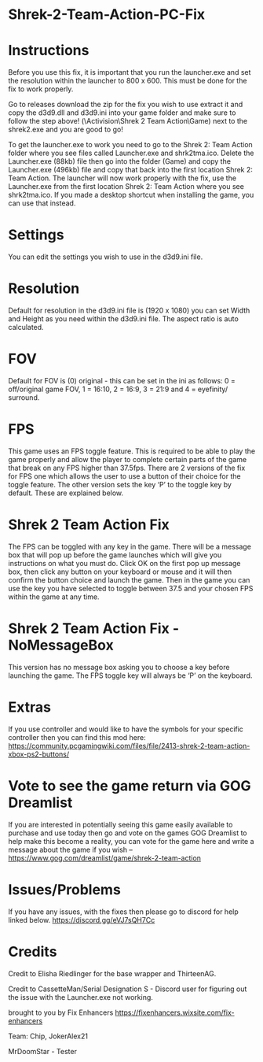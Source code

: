 # Shrek-2-Team-Action-PC-Fix

# Instructions
Before you use this fix, it is important that you run the launcher.exe and set the resolution within the launcher to 800 x 600. This must be done for the fix to work properly.

Go to releases download the zip for the fix you wish to use extract it and copy the d3d9.dll and d3d9.ini into your game folder and make sure to follow the step above! (\Activision\Shrek 2 Team Action\Game) next to the shrek2.exe and you are good to go!

To get the launcher.exe to work you need to go to the Shrek 2: Team Action folder where you see files called Launcher.exe and shrk2tma.ico. Delete the Launcher.exe (88kb) file then go into the folder (Game) and copy the Launcher.exe (496kb) file and copy that back into the first location Shrek 2: Team Action. The launcher will now work properly with the fix, use the Launcher.exe from the first location Shrek 2: Team Action where you see shrk2tma.ico. If you made a desktop shortcut when installing the game, you can use that instead.

# Settings
You can edit the settings you wish to use in the d3d9.ini file.

# Resolution
Default for resolution in the d3d9.ini file is (1920 x 1080) you can set Width and Height as you need within the d3d9.ini file. The aspect ratio is auto calculated.

# FOV
Default for FOV is (0) original - this can be set in the ini as follows: 0 = off/original game FOV, 1 = 16:10, 2 = 16:9, 3 = 21:9 and 4 = eyefinity/ surround.

# FPS
This game uses an FPS toggle feature. This is required to be able to play the game properly and allow the player to complete certain parts of the game that break on any FPS higher than 37.5fps. There are 2 versions of the fix for FPS one which allows the user to use a button of their choice for the toggle feature. The other version sets the key ‘P’ to the toggle key by default. These are explained below.
# Shrek 2 Team Action Fix
The FPS can be toggled with any key in the game. There will be a message box that will pop up before the game launches which will give you instructions on what you must do. Click OK on the first pop up message box, then click any button on your keyboard or mouse and it will then confirm the button choice and launch the game. Then in the game you can use the key you have selected to toggle between 37.5 and your chosen FPS within the game at any time.
# Shrek 2 Team Action Fix - NoMessageBox
This version has no message box asking you to choose a key before launching the game. The FPS toggle key will always be ‘P’ on the keyboard.

# Extras
If you use controller and would like to have the symbols for your specific controller then you can find this mod here: https://community.pcgamingwiki.com/files/file/2413-shrek-2-team-action-xbox-ps2-buttons/

# Vote to see the game return via GOG Dreamlist
If you are interested in potentially seeing this game easily available to purchase and use today then go and vote on the games GOG Dreamlist to help make this become a reality, you can vote for the game here and write a message about the game if you wish – https://www.gog.com/dreamlist/game/shrek-2-team-action

# Issues/Problems
If you have any issues, with the fixes then please go to discord for help linked below. https://discord.gg/eVJ7sQH7Cc

# Credits
Credit to Elisha Riedlinger for the base wrapper and ThirteenAG.

Credit to CassetteMan/Serial Designation S - Discord user for figuring out the issue with the Launcher.exe not working.

brought to you by Fix Enhancers
https://fixenhancers.wixsite.com/fix-enhancers

Team:
Chip, JokerAlex21

MrDoomStar - Tester
